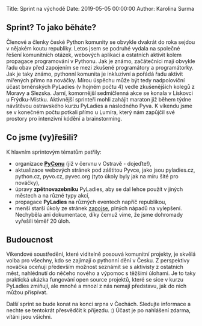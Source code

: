 Title: Sprint na východě
Date: 2019-05-05 00:00:00
Author: Karolina Surma

## Sprint? To jako běháte?

Členové a členky české Python komunity se obvykle dvakrát do roka sejdou v nějakém koutu republiky. Letos jsem se podruhé vydala na společné řešení komunitních otázek, webových aplikací a ostatních aktivit kolem propagace programování v Pythonu. Jak je známo, začátečníci mají obvykle řadu obav před zapojením se mezi zkušené programátory a programátorky. Jak je taky známo, pythonní komunita je inkluzivní a pořádá řadu aktivit mířených přímo na nováčky. Mírou úspěchu může být tedy nadpoloviční účast brněnských PyLadies (v hojném počtu 4) vedle zkušenějších kolegů z Moravy a Slezska. 
Jarní, komornější sedmičlenná akce se konala v Lískovci u Frýdku-Místku. Aktivnější sprinteři mohli zahájit maraton již během týdne návštěvou ostravského kurzu PyLadies a následného Pyva. K víkendu jsme se v konečném počtu potkali přímo u Lumíra, který nám zapůjčil své prostory pro intenzivní kódění a brainstorming. 

## Co jsme (vy)řešili?

K hlavním sprintovým tématům patřily: 
- organizace **[PyConu](https://cz.pycon.org/2019/)** (již v červnu v Ostravě - dojeďte!), 
- aktualizace webových stránek pod záštitou Pyvce, jako jsou pyladies.cz, python.cz, pyvo.cz, pyvec.org  (tyto úkoly byly jak na míru šité pro nováčky),
- úpravy **zpětnovazebníku** PyLadies, aby se dal lehce použít v jiných městech a na různé typy akcí,
- propagace **PyLadies** na různých eventech napříč republikou,
- menší starší úkoly ze stránek [zapojse](https://python.cz/zapojse/), plných nápadů na vylepšení.
Nechyběla ani dokumentace, díky čemuž víme, že jsme dohromady vyřešili téměř 20 úloh. 


## Budoucnost

Víkendové soustředění, které viditelně posouvá komunitní projekty, je skvělá volba pro všechny, kdo se zajímají o pythonní dění v Česku. Z perspektivy nováčka oceňuji především možnost seznámit se s aktivisty z ostatních měst, nahlédnutí do něčeho nového a výpomoc s těžšími úlohami. Je to taky praktická ukázka fungování open source projektů, které se sice v kurzu PyLadies zmiňují, ale mnohé a mnozí z nás nemají představu, jak do nich můžou přispívat. 

Další sprint se bude konat na konci srpna v Čechách. Sledujte informace a nechte se tentokrát přesvědčit k příjezdu. :) Účast je po nahlášení zdarma, vítáni jsou všichni. 


